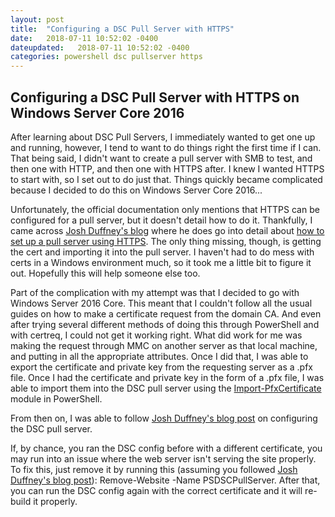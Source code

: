 ```yaml
---
layout: post
title:  "Configuring a DSC Pull Server with HTTPS"
date:   2018-07-11 10:52:02 -0400
dateupdated:   2018-07-11 10:52:02 -0400
categories: powershell dsc pullserver https 
---
```


## Configuring a DSC Pull Server with HTTPS on Windows Server Core 2016
After learning about DSC Pull Servers, I immediately wanted to get one up and running, however, I tend to want to do things right the first time if I can. That being said, I didn't want to create a pull server with SMB to test, and then one with HTTP, and then one with HTTPS after. I knew I wanted HTTPS to start with, so I set out to do just that. Things quickly became complicated because I decided to do this on Windows Server Core 2016...
<!-- more -->

Unfortunately, the official documentation only mentions that HTTPS can be configured for a pull server, but it doesn't detail how to do it. Thankfully, I came across [Josh Duffney's blog][duffney.io] where he does go into detail about [how to set up a pull server using HTTPS][duffney-dsc-https-post]. The only thing missing, though, is getting the cert and importing it into the pull server. I haven't had to do mess with certs in a Windows environment much, so it took me a little bit to figure it out. Hopefully this will help someone else too.

Part of the complication with my attempt was that I decided to go with Windows Server 2016 Core. This meant that I couldn't follow all the usual guides on how to make a certificate request from the domain CA. And even after trying several different methods of doing this through PowerShell and with certreq, I could not get it working right. What did work for me was making the request through MMC on another server as that local machine, and putting in all the appropriate attributes. Once I did that, I was able to export the certificate and private key from the requesting server as a .pfx file. Once I had the certificate and private key in the form of a .pfx file, I was able to import them into the DSC pull server using the [Import-PfxCertificate][import-pfxcertificate] module in PowerShell.

From then on, I was able to follow [Josh Duffney's blog post][duffney-dsc-https-post] on configuring the DSC pull server.

If, by chance, you ran the DSC config before with a different certificate, you may run into an issue where the web server isn't serving the site properly. To fix this, just remove it by running this (assuming you followed [Josh Duffney's blog post][duffney-dsc-https-post]): Remove-Website -Name PSDSCPullServer. After that, you can run the DSC config again with the correct certificate and it will re-build it properly.

[duffney.io]: https://duffney.io
[duffney-dsc-https-post]: https://duffney.io/Configure-HTTPS-DSC-PullServerPSv5
[import-pfxcertificate]: https://docs.microsoft.com/en-us/powershell/module/pkiclient/import-pfxcertificate?view=win10-ps
